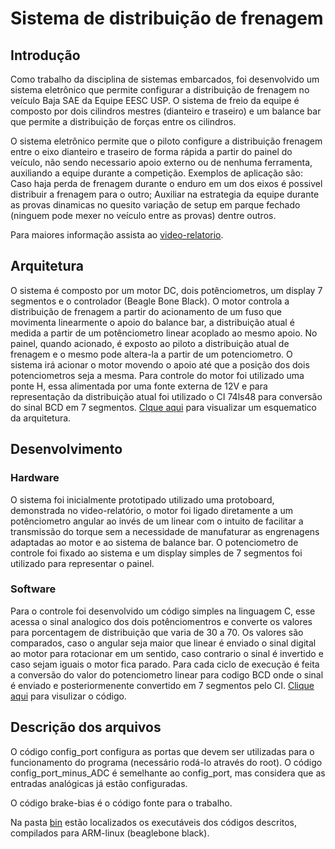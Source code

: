# Sistema de distribuição de frenagem
## Introdução
Como trabalho da disciplina de sistemas embarcados, foi desenvolvido um sistema eletrônico que permite configurar a distribuição de frenagem no veículo Baja SAE da Equipe EESC USP. O sistema de freio da equipe é composto por dois cilindros mestres (dianteiro e traseiro) e um balance bar que permite a distribuição de forças entre os cilindros.

O sistema eletrônico permite que o piloto configure a distribuição frenagem entre o eixo dianteiro e traseiro de forma rápida a partir do painel do veículo, não sendo necessario apoio externo ou de nenhuma ferramenta, auxiliando a equipe durante a competição. Exemplos de aplicação são: Caso haja perda de frenagem durante o enduro em um dos eixos é possivel distribuir a frenagem para o outro; Auxiliar na estrategia da equipe durante as provas dinamicas no quesito variação de setup em parque fechado (ninguem pode mexer no veículo entre as provas) dentre outros.

Para maiores informação assista ao [video-relatorio](link).

## Arquitetura
O sistema é composto por um motor DC, dois potênciometros, um display 7 segmentos e o controlador (Beagle Bone Black). O motor controla a distribuição de frenagem a partir do acionamento de um fuso que movimenta linearmente o apoio do balance bar, a distribuição atual é medida a partir de um potênciometro linear acoplado ao mesmo apoio. No painel, quando acionado, é exposto ao piloto a distribuição atual de frenagem e o mesmo pode altera-la a partir de um potenciometro. O sistema irá acionar o motor movendo o apoio até que a posição dos dois potenciometros seja a mesma. Para controle do motor foi utilizado uma ponte H, essa alimentada por uma fonte externa de 12V e para representação da distribuição atual foi utilizado o CI 74ls48 para conversão do sinal BCD em 7 segmentos. [Clque aqui](https://github.com/leonardosimiao/trabalho-embarcados/blob/master/Arquitetura.pdf) para visualizar um esquematico da arquitetura.

## Desenvolvimento
### Hardware
O sistema foi inicialmente prototipado utilizado uma protoboard, demonstrada no video-relatório, o motor foi ligado diretamente a um potênciometro angular ao invés de um linear com o intuito de facilitar a transmissão do torque sem a necessidade de manufaturar as engrenagens adaptadas ao motor e ao sistema de balance bar. O potenciometro de controle foi fixado ao sistema e um display simples de 7 segmentos foi utilizado para representar o painel.

### Software
Para o controle foi desenvolvido um código simples na linguagem C, esse acessa o sinal analogico dos dois potênciomentros e converte os valores para porcentagem de distribuição que varia de 30 a 70. Os valores são comparados, caso o angular seja maior que linear é enviado o sinal digital ao motor para rotacionar em um sentido, caso contrario o sinal é invertido e caso sejam iguais o motor fica parado. Para cada ciclo de execução é feita a conversão do valor do potenciometro linear para codigo BCD onde o sinal é enviado e posteriormenente convertido em 7 segmentos pelo CI. [Clique aqui](https://github.com/leonardosimiao/trabalho-embarcados/blob/master/brake-bias.cpp) para visulizar o código. 

## Descrição dos arquivos
O código config_port configura as portas que devem ser utilizadas para o funcionamento do programa (necessário rodá-lo através do root).
O código config_port_minus_ADC é semelhante ao config_port, mas considera que as entradas analógicas já estão configuradas.


O código brake-bias é o código fonte para o trabalho.


Na pasta [bin](https://github.com/leonardosimiao/trabalho-embarcados/tree/master/bin) estão localizados os executáveis dos códigos descritos, compilados para ARM-linux (beaglebone black).
